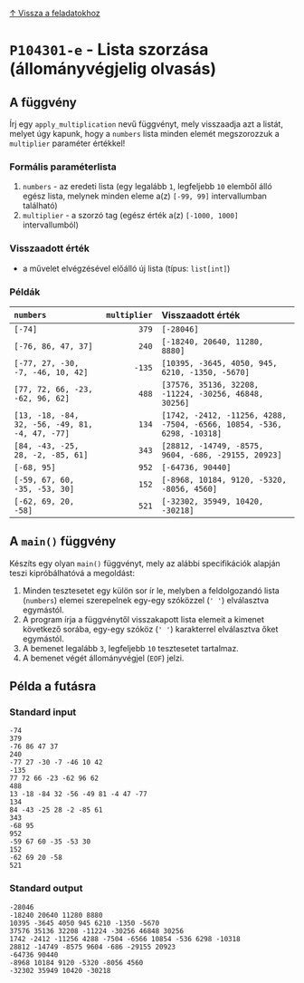 
[↑ Vissza a feladatokhoz](./README.md)

# `P104301-e` - Lista szorzása (állományvégjelig olvasás)

## A függvény

Írj egy `apply_multiplication` nevű függvényt, mely visszaadja azt a listát, melyet úgy kapunk, hogy a `numbers` lista minden elemét megszorozzuk a `multiplier` paraméter értékkel!

### Formális paraméterlista

1. `numbers` - az eredeti lista (egy legalább `1`, legfeljebb `10` elemből álló egész lista, melynek minden eleme a(z) `[-99, 99]` intervallumban található)
1. `multiplier` - a szorzó tag (egész érték a(z) `[-1000, 1000]` intervallumból)

### Visszaadott érték

* a művelet elvégzésével előálló új lista (típus: `list[int]`)

### Példák

| `numbers` | `multiplier` | Visszaadott érték | 
| :--- | ---: | :-- | 
| `[-74]` | `379` | `[-28046]` | 
| `[-76, 86, 47, 37]` | `240` | `[-18240, 20640, 11280, 8880]` | 
| `[-77, 27, -30, -7, -46, 10, 42]` | `-135` | `[10395, -3645, 4050, 945, 6210, -1350, -5670]` | 
| `[77, 72, 66, -23, -62, 96, 62]` | `488` | `[37576, 35136, 32208, -11224, -30256, 46848, 30256]` | 
| `[13, -18, -84, 32, -56, -49, 81, -4, 47, -77]` | `134` | `[1742, -2412, -11256, 4288, -7504, -6566, 10854, -536, 6298, -10318]` | 
| `[84, -43, -25, 28, -2, -85, 61]` | `343` | `[28812, -14749, -8575, 9604, -686, -29155, 20923]` | 
| `[-68, 95]` | `952` | `[-64736, 90440]` | 
| `[-59, 67, 60, -35, -53, 30]` | `152` | `[-8968, 10184, 9120, -5320, -8056, 4560]` | 
| `[-62, 69, 20, -58]` | `521` | `[-32302, 35949, 10420, -30218]` | 

## A `main()` függvény

Készíts egy olyan `main()` függvényt, mely az alábbi specifikációk alapján teszi kipróbálhatóvá a megoldást:

1. Minden tesztesetet egy külön sor ír le, melyben a feldolgozandó lista (`numbers`) elemei szerepelnek egy-egy szóközzel (`' '`) elválasztva egymástól.
1. A program írja a függvénytől visszakapott lista elemeit a kimenet következő sorába, egy-egy szóköz (`' '`) karakterrel elválasztva őket egymástól.
1. A bemenet legalább `3`, legfeljebb `10` tesztesetet tartalmaz.
1. A bemenet végét állományvégjel (`EOF`) jelzi.

## Példa a futásra

### Standard input

```
-74
379
-76 86 47 37
240
-77 27 -30 -7 -46 10 42
-135
77 72 66 -23 -62 96 62
488
13 -18 -84 32 -56 -49 81 -4 47 -77
134
84 -43 -25 28 -2 -85 61
343
-68 95
952
-59 67 60 -35 -53 30
152
-62 69 20 -58
521
```

### Standard output

```
-28046
-18240 20640 11280 8880
10395 -3645 4050 945 6210 -1350 -5670
37576 35136 32208 -11224 -30256 46848 30256
1742 -2412 -11256 4288 -7504 -6566 10854 -536 6298 -10318
28812 -14749 -8575 9604 -686 -29155 20923
-64736 90440
-8968 10184 9120 -5320 -8056 4560
-32302 35949 10420 -30218
```